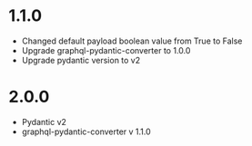 # 1.1.0
- Changed default payload boolean value from True to False
- Upgrade graphql-pydantic-converter to 1.0.0
- Upgrade pydantic version to v2

# 2.0.0
- Pydantic v2
- graphql-pydantic-converter v 1.1.0